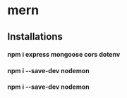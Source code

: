 # mern

## Installations

#### npm i express mongoose cors dotenv

#### npm i --save-dev nodemon 
 
#### npm i --save-dev nodemon
